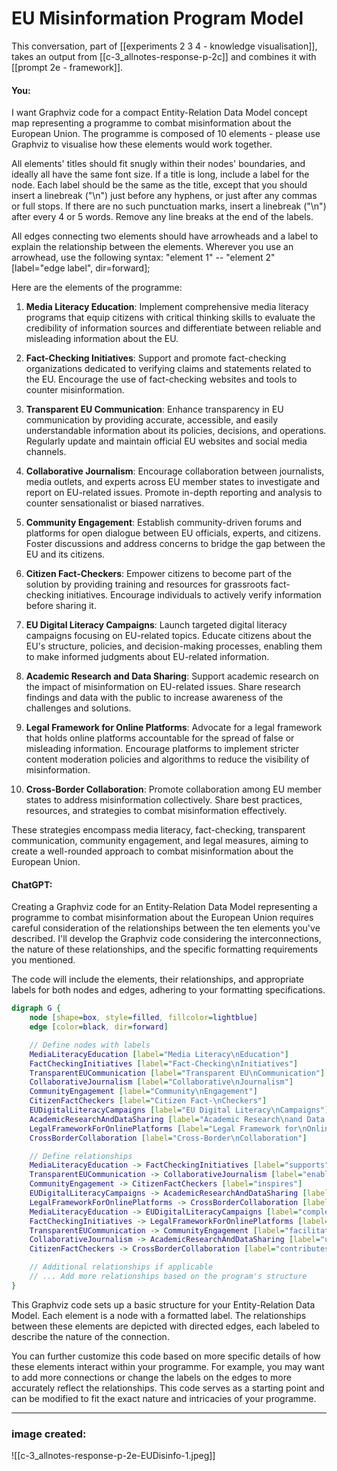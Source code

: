 # EU Misinformation Program Model

This conversation, part of [[experiments 2 3 4 - knowledge visualisation]], takes an output from [[c-3_allnotes-response-p-2c]] and combines it with [[prompt 2e - framework]].

#### You:
I want Graphviz code for a compact Entity-Relation Data Model concept map representing a programme to combat misinformation about the European Union. The programme is composed of 10 elements - please use Graphviz to visualise how these elements would work together.

All elements' titles should fit snugly within their nodes' boundaries, and ideally all have the same font size. If a title is long, include a label for the node. Each label should be the same as the title, except that you should insert a linebreak ("\n") just before any hyphens, or just after any commas or full stops. If there are no such punctuation marks, insert a linebreak ("\n") after every 4 or 5 words. Remove any line breaks at the end of the labels.

All edges connecting two elements should have arrowheads and a label to explain the relationship between the elements. Wherever you use an arrowhead, use the following syntax: "element 1" -- "element 2" [label="edge label", dir=forward];

Here are the elements of the programme: 

1. **Media Literacy Education**: Implement comprehensive media literacy programs that equip citizens with critical thinking skills to evaluate the credibility of information sources and differentiate between reliable and misleading information about the EU.
    
2. **Fact-Checking Initiatives**: Support and promote fact-checking organizations dedicated to verifying claims and statements related to the EU. Encourage the use of fact-checking websites and tools to counter misinformation.
    
3. **Transparent EU Communication**: Enhance transparency in EU communication by providing accurate, accessible, and easily understandable information about its policies, decisions, and operations. Regularly update and maintain official EU websites and social media channels.
    
4. **Collaborative Journalism**: Encourage collaboration between journalists, media outlets, and experts across EU member states to investigate and report on EU-related issues. Promote in-depth reporting and analysis to counter sensationalist or biased narratives.
    
5. **Community Engagement**: Establish community-driven forums and platforms for open dialogue between EU officials, experts, and citizens. Foster discussions and address concerns to bridge the gap between the EU and its citizens.
    
6. **Citizen Fact-Checkers**: Empower citizens to become part of the solution by providing training and resources for grassroots fact-checking initiatives. Encourage individuals to actively verify information before sharing it.
    
7. **EU Digital Literacy Campaigns**: Launch targeted digital literacy campaigns focusing on EU-related topics. Educate citizens about the EU's structure, policies, and decision-making processes, enabling them to make informed judgments about EU-related information.
    
8. **Academic Research and Data Sharing**: Support academic research on the impact of misinformation on EU-related issues. Share research findings and data with the public to increase awareness of the challenges and solutions.
    
9. **Legal Framework for Online Platforms**: Advocate for a legal framework that holds online platforms accountable for the spread of false or misleading information. Encourage platforms to implement stricter content moderation policies and algorithms to reduce the visibility of misinformation.
    
10. **Cross-Border Collaboration**: Promote collaboration among EU member states to address misinformation collectively. Share best practices, resources, and strategies to combat misinformation effectively.
    

These strategies encompass media literacy, fact-checking, transparent communication, community engagement, and legal measures, aiming to create a well-rounded approach to combat misinformation about the European Union.

#### ChatGPT:
Creating a Graphviz code for an Entity-Relation Data Model representing a programme to combat misinformation about the European Union requires careful consideration of the relationships between the ten elements you've described. I'll develop the Graphviz code considering the interconnections, the nature of these relationships, and the specific formatting requirements you mentioned.

The code will include the elements, their relationships, and appropriate labels for both nodes and edges, adhering to your formatting specifications.

```dot
digraph G {
    node [shape=box, style=filled, fillcolor=lightblue]
    edge [color=black, dir=forward]

    // Define nodes with labels
    MediaLiteracyEducation [label="Media Literacy\nEducation"]
    FactCheckingInitiatives [label="Fact-Checking\nInitiatives"]
    TransparentEUCommunication [label="Transparent EU\nCommunication"]
    CollaborativeJournalism [label="Collaborative\nJournalism"]
    CommunityEngagement [label="Community\nEngagement"]
    CitizenFactCheckers [label="Citizen Fact-\nCheckers"]
    EUDigitalLiteracyCampaigns [label="EU Digital Literacy\nCampaigns"]
    AcademicResearchAndDataSharing [label="Academic Research\nand Data Sharing"]
    LegalFrameworkForOnlinePlatforms [label="Legal Framework for\nOnline Platforms"]
    CrossBorderCollaboration [label="Cross-Border\nCollaboration"]

    // Define relationships
    MediaLiteracyEducation -> FactCheckingInitiatives [label="supports"]
    TransparentEUCommunication -> CollaborativeJournalism [label="enables"]
    CommunityEngagement -> CitizenFactCheckers [label="inspires"]
    EUDigitalLiteracyCampaigns -> AcademicResearchAndDataSharing [label="informs"]
    LegalFrameworkForOnlinePlatforms -> CrossBorderCollaboration [label="strengthens"]
    MediaLiteracyEducation -> EUDigitalLiteracyCampaigns [label="complements"]
    FactCheckingInitiatives -> LegalFrameworkForOnlinePlatforms [label="requires"]
    TransparentEUCommunication -> CommunityEngagement [label="facilitates"]
    CollaborativeJournalism -> AcademicResearchAndDataSharing [label="utilizes"]
    CitizenFactCheckers -> CrossBorderCollaboration [label="contributes to"]

    // Additional relationships if applicable
    // ... Add more relationships based on the program's structure
}
```

This Graphviz code sets up a basic structure for your Entity-Relation Data Model. Each element is a node with a formatted label. The relationships between these elements are depicted with directed edges, each labeled to describe the nature of the connection.

You can further customize this code based on more specific details of how these elements interact within your programme. For example, you may want to add more connections or change the labels on the edges to more accurately reflect the relationships. This code serves as a starting point and can be modified to fit the exact nature and intricacies of your programme.

---

### image created:

![[c-3_allnotes-response-p-2e-EUDisinfo-1.jpeg]]
